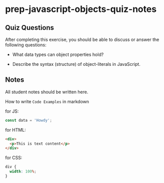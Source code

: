 # prep-javascript-objects-quiz-notes

## Quiz Questions

After completing this exercise, you should be able to discuss or answer the following questions:

- What data types can object properties hold?

- Describe the syntax (structure) of object-literals in JavaScript.

## Notes

All student notes should be written here.

How to write `Code Examples` in markdown

for JS:

```javascript
const data = 'Howdy';
```

for HTML:

```html
<div>
  <p>This is text content</p>
</div>
```

for CSS:

```css
div {
  width: 100%;
}
```
